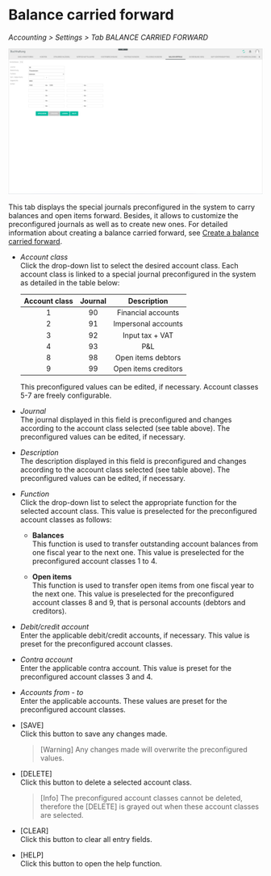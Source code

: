 # Balance carried forward

*Accounting > Settings > Tab BALANCE CARRIED FORWARD*

![Balance carried forward](../../Assets/Screenshots/RetailSuiteAccounting/Settings/BalanceCarriedForward/BalanceCarriedForward.png "[Balance carried forward]")

This tab displays the special journals preconfigured in the system to carry balances and open items forward. Besides, it allows to customize the preconfigured journals as well as to create new ones. For detailed information about creating a balance carried forward, see [Create a balance carried forward](../Operation/11_CreateBalanceCarriedForward.md).


- *Account class*  
Click the drop-down list to select the desired account class. Each account class is linked to a special journal preconfigured in the system as detailed in the table below:

  | Account class  | Journal       | Description  |
  |:-------------:|:-------------:|:-------------:|
  | 1      | 90 | Financial accounts |
  | 2      | 91 | Impersonal accounts |
  | 3      | 92 | Input tax + VAT |
  | 4      | 93 | P&L |
  | 8      | 98 | Open items debtors |
  | 9      | 99 | Open items creditors |

  This preconfigured values can be edited, if necessary. Account classes 5-7 are freely configurable.

- *Journal*  
The journal displayed in this field is preconfigured and changes according to the account class selected (see table above). The preconfigured values can be edited, if necessary.

- *Description*  
The description displayed in this field is preconfigured and changes according to the account class selected (see table above). The preconfigured values can be edited, if necessary.

- *Function*  
Click the drop-down list to select the appropriate function for the selected account class. This value is preselected for the preconfigured account classes as follows:

  - **Balances**  
  This function is used to transfer outstanding account balances from one fiscal year to the next one. This value is preselected for the preconfigured account classes 1 to 4.

  - **Open items**  
  This function is used to transfer open items from one fiscal year to the next one. This value is preselected for the preconfigured account classes 8 and 9, that is personal accounts (debtors and creditors).


- *Debit/credit account*  
Enter the applicable debit/credit accounts, if necessary. This value is preset for the preconfigured account classes.

- *Contra account*  
Enter the applicable contra account. This value is preset for the preconfigured account classes 3 and 4.

- *Accounts from - to*  
Enter the applicable accounts. These values are preset for the preconfigured account classes.


- [SAVE]  
Click this button to save any changes made.

  > [Warning] Any changes made will overwrite the preconfigured values.

- [DELETE]  
Click this button to delete a selected account class.

  > [Info] The preconfigured account classes cannot be deleted, therefore the [DELETE] is grayed out when these account classes are selected.

[comment]: <> (Unsicher, denn selbsterstellte Kontenklassen lassen sich mit LÖSCHEN-Button auch NICHT löschen. Es ist tatsächlich immer ausgegraut. Bug?)

- [CLEAR]  
Click this button to clear all entry fields.  

[comment]: <> (Button scheint nicht zu funktionieren. Bug?)

- [HELP]  
Click this button to open the help function.
